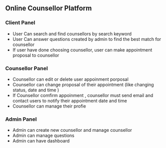 ## Online Counsellor Platform

### Client Panel
- User Can search and find counsellors by search keyword
- User Can answer questions created by admin to find the best match for counsellor
- If user have done choosing counsellor, user can make appointment proposal to counsellor 

### Counsellor Panel
- Counsellor can edit or delete user appoinment porposal
- Counsellor can change proposal of their appointment (like changing status, date and time )
- If Counsellor comfirm appoinment , counsellor must send email and contact users to notify their appointment date and time
- Counsellor can manage their profie

### Admin Panel
- Admin can create new counsellor and manage counsellor
- Admin can manage questions 
- Admin can have dashboard


